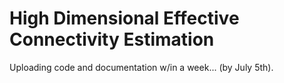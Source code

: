 High Dimensional Effective Connectivity Estimation
===
Uploading code and documentation w/in a week... (by July 5th).
